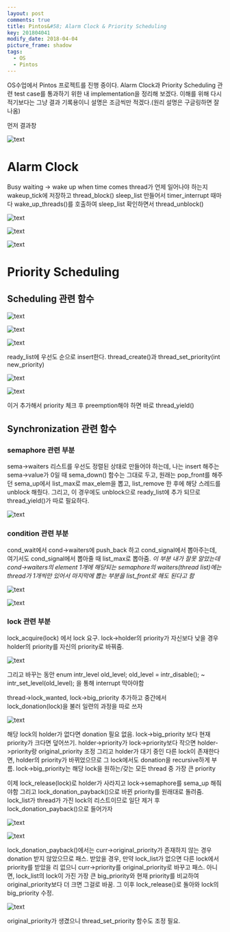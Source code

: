 ```yaml
---
layout: post
comments: true
title: Pintos&#58; Alarm Clock & Priority Scheduling
key: 201804041
modify_date: 2018-04-04
picture_frame: shadow
tags:
  - OS
  - Pintos
---
```


OS수업에서 Pintos 프로젝트를 진행 중이다.
Alarm Clock과 Priority Scheduling 관련 test case를 통과하기 위한 내 implementation을 정리해 보겠다.
이해를 위해 다시 적기보다는 그냥 결과 기록용이니 설명은 조금씩만 적겠다.(원리 설명은 구글링하면 잘 나옴)

먼저 결과창

![text](https://raw.githubusercontent.com/q0115643/my_blog/master/images/pintos-pj1-result.png)
<!--more-->

# Alarm Clock

Busy waiting -> wake up when time comes
thread가 언제 일어나야 하는지 wakeup_tick에 저장하고 thread_block()
sleep_list 만들어서 timer_interrupt 때마다 wake_up_threads()를 호출하여 sleep_list 확인하면서 thread_unblock()

![text](https://raw.githubusercontent.com/q0115643/my_blog/master/images/pintos-pj1-01.png)

![text](https://raw.githubusercontent.com/q0115643/my_blog/master/images/pintos-pj1-02.png)

![text](https://raw.githubusercontent.com/q0115643/my_blog/master/images/pintos-pj1-03.png)

# Priority Scheduling

## Scheduling 관련 함수

![text](https://raw.githubusercontent.com/q0115643/my_blog/master/images/pintos-pj1-04.png)

![text](https://raw.githubusercontent.com/q0115643/my_blog/master/images/pintos-pj1-05.png)

![text](https://raw.githubusercontent.com/q0115643/my_blog/master/images/pintos-pj1-06.png)

ready_list에 우선도 순으로 insert한다.
thread_create()과 thread_set_priority(int new_priority)

![text](https://raw.githubusercontent.com/q0115643/my_blog/master/images/pintos-pj1-07.png)

![text](https://raw.githubusercontent.com/q0115643/my_blog/master/images/pintos-pj1-08.png)

이거 추가해서 priority 체크 후 preemption해야 하면 바로 thread_yield()

## Synchronization 관련 함수

### semaphore 관련 부분

sema->waiters 리스트를 우선도 정렬된 상태로 만들어야 하는데, 나는 insert 해주는 sema->value가 0일 때 sema_down() 함수는 그대로 두고, 원래는 pop_front를 해주던 sema_up에서 list_max로 max_elem을 뽑고, list_remove 한 후에 해당 스레드를 unblock 해줬다.
그리고, 이 경우에도 unblock으로 ready_list에 추가 되므로 thread_yield()가 따로 필요하다.

![text](https://raw.githubusercontent.com/q0115643/my_blog/master/images/pintos-pj1-09.png)

### condition 관련 부분

cond_wait에서 cond->waiters에 push_back 하고 cond_signal에서 뽑아주는데, 여기서도 cond_signal에서 뽑아줄 때 list_max로 뽑아줌.
*이 부분 내가 잘못 알았는데 cond->waiters의 element 1개에 해당되는 semaphore의 waiters(thread list)에는 thread가 1개씩만 있어서 마지막에 뽑는 부분을 list_front로 해도 된다고 함*

![text](https://raw.githubusercontent.com/q0115643/my_blog/master/images/pintos-pj1-10.png)

![text](https://raw.githubusercontent.com/q0115643/my_blog/master/images/pintos-pj1-11.png)

### lock 관련 부분

lock_acquire(lock) 에서 lock 요구.
lock->holder의 priority가 자신보다 낮을 경우 holder의 priority를 자신의 priority로 바꿔줌.

![text](https://raw.githubusercontent.com/q0115643/my_blog/master/images/pintos-pj1-12.png)

그리고 바꾸는 동안
enum intr_level old_level;
old_level = intr_disable();
~
intr_set_level(old_level);
을 통해 interrupt 막아야함

thread->lock_wanted, lock->big_priority 추가하고
중간에서 lock_donation(lock)을 불러 일련의 과정을 따로 쓰자

![text](https://raw.githubusercontent.com/q0115643/my_blog/master/images/pintos-pj1-13.png)

해당 lock의 holder가 없다면 donation 필요 없음.
lock->big_priority 보다 현재 priority가 크다면 덮어쓰기.
holder->priority가 lock->priority보다 작으면
holder->priority랑 original_priority 조정
그리고 holder가 대기 중인 다른 lock이 존재한다면, holder의 priority가 바뀌었으므로 그 lock에서도 donation을 recursive하게 부름.
lock->big_priority는 해당 lock을 원하는/갖는 모든 thread 중 가장 큰 priority


이제 lock_release(lock)로
holder가 사라지고 lock->semaphore를 sema_up 해줘야함
그리고 lock_donation_payback()으로 바뀐 priority를 원래대로 돌려줌.
lock_list가 thread가 가진 lock의 리스트이므로 일단 제거 후 lock_donation_payback()으로 들어가자

![text](https://raw.githubusercontent.com/q0115643/my_blog/master/images/pintos-pj1-14.png)

![text](https://raw.githubusercontent.com/q0115643/my_blog/master/images/pintos-pj1-15.png)

lock_donation_payback()에서는
curr->original_priority가 존재하지 않는 경우 donation 받지 않았으므로 패스.
받았을 경우, 만약 lock_list가 없으면 다른 lock에서 priority를 받았을 리 없으니 curr->priority를 original_priority로 바꾸고 패스.
아니면, lock_list의 lock이 가진 가장 큰 big_priority와 현재 priority를 비교하여 original_priority보다 더 크면 그걸로 바꿈.
그 이후 lock_release()로 돌아와 lock의 big_priority 수정.

![text](https://raw.githubusercontent.com/q0115643/my_blog/master/images/pintos-pj1-16.png)

original_priority가 생겼으니 thread_set_priority 함수도 조정 필요.

